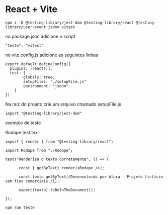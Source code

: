 # React + Vite


```
npm i -D @testing-library/jest-dom @testing-library/react @testing-library/user-event jsdom vitest
```

no package.json adicione o script
```
"teste": "vitest"
```
no vite.config.js adicione as seguintes linhas

```
export default defineConfig({
  plugins: [react()],
  test: {
        globals: true,
        setupFiles: "./setupFile.js"
        environment: "jsdom"
    }
})
```
Na raiz do projeto crie um arquivo chamado setupFile.js
```
import "@testing-library/jest-dom"
```
exemplo de teste

Rodape.test.tsx
```
import { render } from "@testing-library/react";

import Rodape from "./Rodape";

test("Renderiza o texto corretamente", () => {

      const { getByText} render(<Rodape />);

      const texto getByText(/Desenvolvido por Alura - Projeto fictício sem fins comerciais./i);

      expect(texto).toBeInTheDocument();

});
```
```
npm run teste
```
